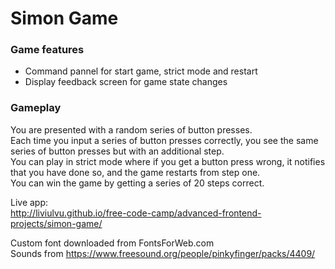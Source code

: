# Simon Game  

### Game features  

* Command pannel for start game, strict mode and restart  
* Display feedback screen for game state changes  

### Gameplay 
You are presented with a random series of button presses.  
Each time you input a series of button presses correctly, you see the same series of button presses but with an additional step.  
You can play in strict mode where if you get a button press wrong, it notifies that you have done so, and the game restarts from step one.  
You can win the game by getting a series of 20 steps correct.

Live app:  
http://liviulvu.github.io/free-code-camp/advanced-frontend-projects/simon-game/  

Custom font downloaded from FontsForWeb.com  
Sounds from https://www.freesound.org/people/pinkyfinger/packs/4409/


